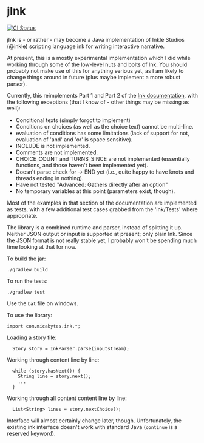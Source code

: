 # jInk

[![CI Status](http://img.shields.io/travis/micabytes/jink.svg?style=flat)](https://travis-ci.org/micabytes/jink)

jInk is - or rather - may become a Java implementation of Inkle Studios (@inkle) scripting language ink for writing interactive narrative.

At present, this is a mostly experimental implementation which I did while working through some of the low-level nuts and bolts of Ink. You should probably not make use of this for anything serious yet, as I am likely to change things around in future (plus maybe implement a more robust parser).

Currently, this reimplements Part 1 and Part 2 of the [Ink documentation](https://github.com/inkle/ink/blob/master/Documentation/WritingWithInk.md), with the following exceptions (that I know of - other things may be missing as well):
- Conditional texts (simply forgot to implement)
- Conditions on choices (as well as the choice text) cannot be multi-line.
- evaluation of conditions has some limitations (lack of support for not, evaluation of 'and' and 'or' is space sensitive).
- INCLUDE is not implemented.
- Comments are not implemented.
- CHOICE_COUNT and TURNS_SINCE are not implemented (essentially functions, and those haven't been implemented yet).
- Doesn't parse check for -> END yet (i.e., quite happy to have knots and threads ending in nothing).
- Have not tested "Advanced: Gathers directly after an option"
- No temporary variables at this point (parameters exist, though).

Most of the examples in that section of the documentation are implemented as tests, with a few additional test cases grabbed from the 'ink/Tests' where appropriate.

The library is a combined runtime and parser, instead of splitting it up. Neither JSON output or input is supported at present; only plain Ink. Since the JSON format is not really stable yet, I probably won't be spending much time looking at that for now.

To build the jar:
```
./gradlew build
```

To run the tests:
```
./gradlew test
```
Use the `bat` file on windows.

To use the library:

```
import com.micabytes.ink.*;
```

Loading a story file:
```
  Story story = InkParser.parse(inputstream);
```

Working through content line by line:
```
  while (story.hasNext()) {
    String line = story.next();
    ...
  }
```

Working through all content content line by line:
```
  List<String> lines = story.nextChoice();
```

Interface will almost certainly change later, though. Unfortunately, the existing ink interface doesn't work with standard Java (`continue` is a reserved keyword).


